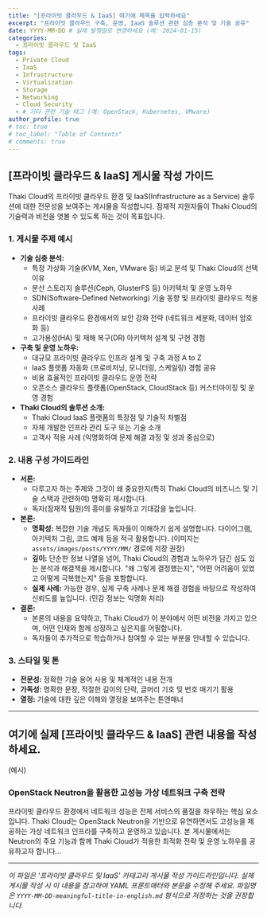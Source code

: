 ```yaml
---
title: "[프라이빗 클라우드 & IaaS] 여기에 제목을 입력하세요"
excerpt: "프라이빗 클라우드 구축, 운영, IaaS 솔루션 관련 심층 분석 및 기술 공유"
date: YYYY-MM-DD # 실제 발행일로 변경하세요 (예: 2024-01-15)
categories:
  - 프라이빗 클라우드 및 IaaS
tags:
  - Private Cloud
  - IaaS
  - Infrastructure
  - Virtualization
  - Storage
  - Networking
  - Cloud Security
  - # 기타 관련 기술 태그 (예: OpenStack, Kubernetes, VMware)
author_profile: true
# toc: true
# toc_label: "Table of Contents"
# comments: true
---
```


## [프라이빗 클라우드 & IaaS] 게시물 작성 가이드

Thaki Cloud의 프라이빗 클라우드 환경 및 IaaS(Infrastructure as a Service) 솔루션에 대한 전문성을 보여주는 게시물을 작성합니다. 잠재적 지원자들이 Thaki Cloud의 기술력과 비전을 엿볼 수 있도록 하는 것이 목표입니다.

### 1. 게시물 주제 예시
*   **기술 심층 분석:**
    *   특정 가상화 기술(KVM, Xen, VMware 등) 비교 분석 및 Thaki Cloud의 선택 이유
    *   분산 스토리지 솔루션(Ceph, GlusterFS 등) 아키텍처 및 운영 노하우
    *   SDN(Software-Defined Networking) 기술 동향 및 프라이빗 클라우드 적용 사례
    *   프라이빗 클라우드 환경에서의 보안 강화 전략 (네트워크 세분화, 데이터 암호화 등)
    *   고가용성(HA) 및 재해 복구(DR) 아키텍처 설계 및 구현 경험
*   **구축 및 운영 노하우:**
    *   대규모 프라이빗 클라우드 인프라 설계 및 구축 과정 A to Z
    *   IaaS 플랫폼 자동화 (프로비저닝, 모니터링, 스케일링) 경험 공유
    *   비용 효율적인 프라이빗 클라우드 운영 전략
    *   오픈소스 클라우드 플랫폼(OpenStack, CloudStack 등) 커스터마이징 및 운영 경험
*   **Thaki Cloud의 솔루션 소개:**
    *   Thaki Cloud IaaS 플랫폼의 특장점 및 기술적 차별점
    *   자체 개발한 인프라 관리 도구 또는 기술 소개
    *   고객사 적용 사례 (익명화하여 문제 해결 과정 및 성과 중심으로)

### 2. 내용 구성 가이드라인
*   **서론:**
    *   다루고자 하는 주제와 그것이 왜 중요한지(특히 Thaki Cloud의 비즈니스 및 기술 스택과 관련하여) 명확히 제시합니다.
    *   독자(잠재적 팀원)의 흥미를 유발하고 기대감을 높입니다.
*   **본론:**
    *   **명확성:** 복잡한 기술 개념도 독자들이 이해하기 쉽게 설명합니다. 다이어그램, 아키텍처 그림, 코드 예제 등을 적극 활용합니다. (이미지는 `assets/images/posts/YYYY/MM/` 경로에 저장 권장)
    *   **깊이:** 단순한 정보 나열을 넘어, Thaki Cloud의 경험과 노하우가 담긴 심도 있는 분석과 해결책을 제시합니다. "왜 그렇게 결정했는지", "어떤 어려움이 있었고 어떻게 극복했는지" 등을 포함합니다.
    *   **실제 사례:** 가능한 경우, 실제 구축 사례나 문제 해결 경험을 바탕으로 작성하여 신뢰도를 높입니다. (민감 정보는 익명화 처리)
*   **결론:**
    *   본론의 내용을 요약하고, Thaki Cloud가 이 분야에서 어떤 비전을 가지고 있으며, 어떤 인재와 함께 성장하고 싶은지를 어필합니다.
    *   독자들이 추가적으로 학습하거나 참여할 수 있는 부분을 안내할 수 있습니다.

### 3. 스타일 및 톤
*   **전문성:** 정확한 기술 용어 사용 및 체계적인 내용 전개
*   **가독성:** 명확한 문장, 적절한 길이의 단락, 글머리 기호 및 번호 매기기 활용
*   **열정:** 기술에 대한 깊은 이해와 열정을 보여주는 톤앤매너

---

## 여기에 실제 [프라이빗 클라우드 & IaaS] 관련 내용을 작성하세요.

(예시)

### OpenStack Neutron을 활용한 고성능 가상 네트워크 구축 전략

프라이빗 클라우드 환경에서 네트워크 성능은 전체 서비스의 품질을 좌우하는 핵심 요소입니다. Thaki Cloud는 OpenStack Neutron을 기반으로 유연하면서도 고성능을 제공하는 가상 네트워크 인프라를 구축하고 운영하고 있습니다. 본 게시물에서는 Neutron의 주요 기능과 함께 Thaki Cloud가 적용한 최적화 전략 및 운영 노하우를 공유하고자 합니다...

---

_이 파일은 '프라이빗 클라우드 및 IaaS' 카테고리 게시물 작성 가이드라인입니다. 실제 게시물 작성 시 이 내용을 참고하여 YAML 프론트매터와 본문을 수정해 주세요. 파일명은 `YYYY-MM-DD-meaningful-title-in-english.md` 형식으로 저장하는 것을 권장합니다._ 